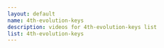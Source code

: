 ```yaml
--- 
layout: default
name: 4th-evolution-keys
description: videos for 4th-evolution-keys list
list: 4th-evolution-keys
---
```


<div class="player">
<div id="player"><!-- "https://www.youtube.com/watch?v={{site.data.lists[page.list][0]}}" --></div>
</div>

